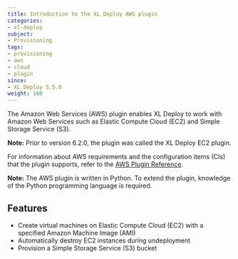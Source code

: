 ```yaml
---
title: Introduction to the XL Deploy AWS plugin
categories:
- xl-deploy
subject:
- Provisioning
tags:
- provisioning
- aws
- cloud
- plugin
since:
- XL Deploy 5.5.0
weight: 160
---
```


The Amazon Web Services (AWS) plugin enables XL Deploy to work with Amazon Web Services such as Elastic Compute Cloud (EC2) and Simple Storage Service (S3).

**Note:** Prior to version 6.2.0, the plugin was called the XL Deploy EC2 plugin.

For information about AWS requirements and the configuration items (CIs) that the plugin supports, refer to the [AWS Plugin Reference](/xl-deploy-xld-aws-plugin/latest/awsPluginManual.html).

**Note:** The AWS plugin is written in Python. To extend the plugin, knowledge of the Python programming language is required.

## Features

* Create virtual machines on Elastic Compute Cloud (EC2) with a specified Amazon Machine Image (AMI)
* Automatically destroy EC2 instances during undeployment
* Provision a Simple Storage Service (S3) bucket
